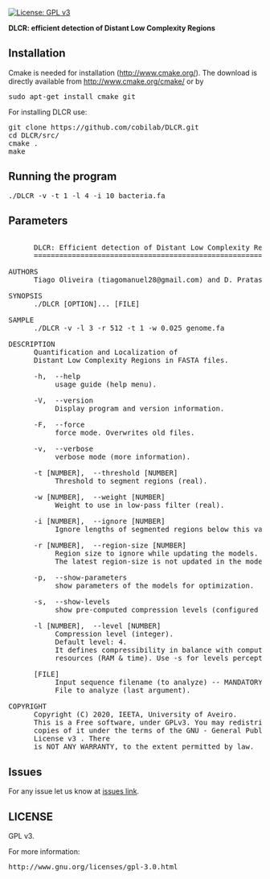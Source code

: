 [![License: GPL v3](https://img.shields.io/badge/License-GPL%20v3-blue.svg)](LICENSE)

<b>DLCR: efficient detection of Distant Low Complexity Regions</b>

## Installation ##

Cmake is needed for installation (http://www.cmake.org/). The download is directly available from http://www.cmake.org/cmake/ or by
<pre>
sudo apt-get install cmake git
</pre>

For installing DLCR use:
<pre>
git clone https://github.com/cobilab/DLCR.git
cd DLCR/src/
cmake .
make
</pre>

## Running the program ##

<pre>
./DLCR -v -t 1 -l 4 -i 10 bacteria.fa
</pre>

## Parameters ##

<pre>
                                                                        
      DLCR: Efficient detection of Distant Low Complexity Regions       
      ===========================================================       
                                                                        
AUTHORS                                                                 
      Tiago Oliveira (tiagomanuel28@gmail.com) and D. Pratas                     
                                                                        
SYNOPSIS                                                                
      ./DLCR [OPTION]... [FILE]                                         
                                                                        
SAMPLE                                                                  
      ./DLCR -v -l 3 -r 512 -t 1 -w 0.025 genome.fa                     
                                                                        
DESCRIPTION                                                             
      Quantification and Localization of                                
      Distant Low Complexity Regions in FASTA files.                    
                                                                        
      -h,  --help                                                       
           usage guide (help menu).                                     
                                                                        
      -V,  --version                                                    
           Display program and version information.                     
                                                                        
      -F,  --force                                                      
           force mode. Overwrites old files.                            
                                                                        
      -v,  --verbose                                                    
           verbose mode (more information).                             
                                                                        
      -t [NUMBER],  --threshold [NUMBER]                                
           Threshold to segment regions (real).                         
                                                                        
      -w [NUMBER],  --weight [NUMBER]                                   
           Weight to use in low-pass filter (real).                     
                                                                        
      -i [NUMBER],  --ignore [NUMBER]                                   
           Ignore lengths of segmented regions below this value.        
                                                                        
      -r [NUMBER],  --region-size [NUMBER]                              
           Region size to ignore while updating the models.             
           The latest region-size is not updated in the models.         
                                                                        
      -p,  --show-parameters                                            
           show parameters of the models for optimization.              
                                                                        
      -s,  --show-levels                                                
           show pre-computed compression levels (configured parameters).
                                                                        
      -l [NUMBER],  --level [NUMBER]                                    
           Compression level (integer).                                 
           Default level: 4.                                           
           It defines compressibility in balance with computational     
           resources (RAM & time). Use -s for levels perception.        
                                                                        
      [FILE]                                                            
           Input sequence filename (to analyze) -- MANDATORY.           
           File to analyze (last argument).                             
                                                                        
COPYRIGHT                                                               
      Copyright (C) 2020, IEETA, University of Aveiro.                  
      This is a Free software, under GPLv3. You may redistribute        
      copies of it under the terms of the GNU - General Public          
      License v3 <http://www.gnu.org/licenses/gpl.html>. There          
      is NOT ANY WARRANTY, to the extent permitted by law. 
</pre>

## Issues ##

For any issue let us know at [issues link](https://github.com/cobilab/DLCR/issues).

## LICENSE ##

GPL v3.

For more information:
<pre>http://www.gnu.org/licenses/gpl-3.0.html</pre>

                                                    

